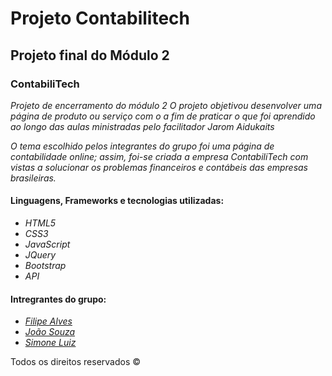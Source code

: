 # Projeto Contabilitech

## **Projeto final do Módulo 2**

### **ContabiliTech**
*Projeto de encerramento do módulo 2
O projeto objetivou desenvolver uma página de produto ou serviço com o a fim de praticar o que foi aprendido ao longo das aulas ministradas pelo facilitador Jarom Aidukaits*

*O tema escolhido pelos integrantes do grupo foi uma página de contabilidade online; assim, foi-se criada a empresa ContabiliTech com vistas a solucionar os problemas financeiros e contábeis das empresas brasileiras.*

#### **Linguagens, Frameworks e tecnologias utilizadas:**
* *HTML5*
* *CSS3*
* *JavaScript*
* *JQuery*
* *Bootstrap*
* *API*

#### **Intregrantes do grupo:**

* *[Filipe Alves](https://www.linkedin.com/in/filipeqalves)*
* *[João Souza](https://www.linkedin.com/in/joaofmds)*
* *[Simone Luiz](https://www.linkedin.com/in/simone-luiz-87331822a/)*


Todos os direitos reservados ©
